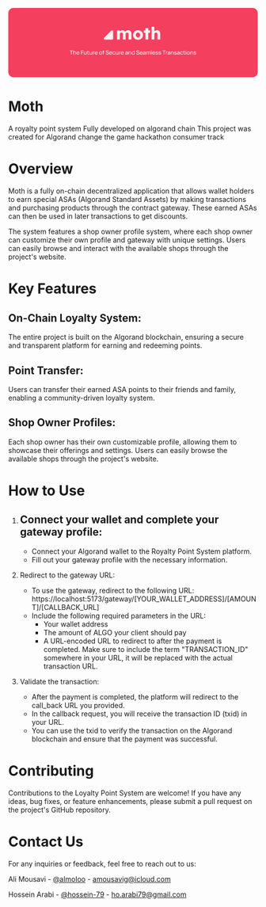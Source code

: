 ![image](./banner.png)

# Moth

A royalty point system
Fully developed on algorand chain
This project was created for Algorand change the game hackathon consumer track

# Overview

Moth is a fully on-chain decentralized application that allows wallet holders to earn special ASAs (Algorand Standard Assets) by making transactions and purchasing products through the contract gateway. These earned ASAs can then be used in later transactions to get discounts.

The system features a shop owner profile system, where each shop owner can customize their own profile and gateway with unique settings. Users can easily browse and interact with the available shops through the project's website.

# Key Features

## On-Chain Loyalty System:

The entire project is built on the Algorand blockchain, ensuring a secure and transparent platform for earning and redeeming points.

## Point Transfer:

Users can transfer their earned ASA points to their friends and family, enabling a community-driven loyalty system.

## Shop Owner Profiles:

Each shop owner has their own customizable profile, allowing them to showcase their offerings and settings. Users can easily browse the available shops through the project's website.

# How to Use

1. ## Connect your wallet and complete your gateway profile:
   - Connect your Algorand wallet to the Royalty Point System platform.
   - Fill out your gateway profile with the necessary information.
2. Redirect to the gateway URL:

   - To use the gateway, redirect to the following URL: https://localhost:5173/gateway/[YOUR_WALLET_ADDRESS]/[AMOUNT]/[CALLBACK_URL]
   - Include the following required parameters in the URL:
     - Your wallet address
     - The amount of ALGO your client should pay
     - A URL-encoded URL to redirect to after the payment is completed.
       Make sure to include the term "TRANSACTION_ID" somewhere in your URL, it will be replaced with the actual transaction URL.

3. Validate the transaction:
   - After the payment is completed, the platform will redirect to the call_back URL you provided.
   - In the callback request, you will receive the transaction ID (txid) in your URL.
   - You can use the txid to verify the transaction on the Algorand blockchain and ensure that the payment was successful.

# Contributing

Contributions to the Loyalty Point System are welcome! If you have any ideas, bug fixes, or feature enhancements, please submit a pull request on the project's GitHub repository.

# Contact Us

For any inquiries or feedback, feel free to reach out to us:

Ali Mousavi - [@almoloo](https://twitter.com/almoloo) - amousavig@icloud.com

Hossein Arabi - [@hossein-79](https://github.com/Hossein-79) - ho.arabi79@gmail.com

